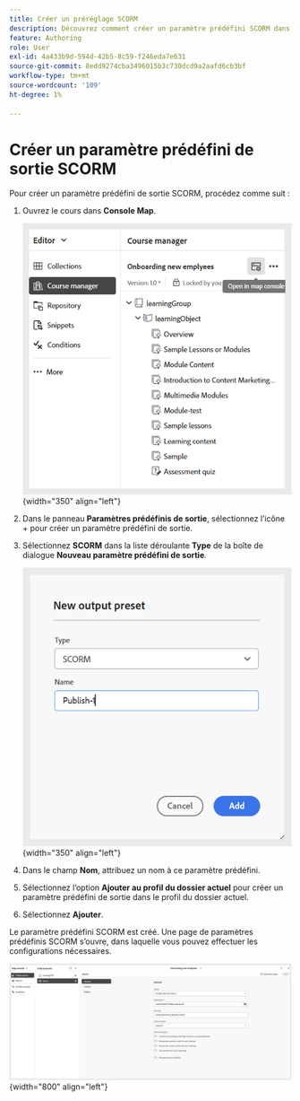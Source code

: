 ```yaml
---
title: Créer un préréglage SCORM
description: Découvrez comment créer un paramètre prédéfini SCORM dans la formation et l’apprentissage des produits
feature: Authoring
role: User
exl-id: 4a433b9d-594d-42b5-8c59-f246eda7e631
source-git-commit: 8edd9274cba3496015b3c730dcd9a2aafd6cb3bf
workflow-type: tm+mt
source-wordcount: '109'
ht-degree: 1%

---
```


# Créer un paramètre prédéfini de sortie SCORM

Pour créer un paramètre prédéfini de sortie SCORM, procédez comme suit :

1. Ouvrez le cours dans **Console Map**.

   ![](assets/open-in-map-console.png){width="350" align="left"}

1. Dans le panneau **Paramètres prédéfinis de sortie**, sélectionnez l’icône + pour créer un paramètre prédéfini de sortie.
1. Sélectionnez **SCORM** dans la liste déroulante **Type** de la boîte de dialogue **Nouveau paramètre prédéfini de sortie**.

   ![](assets/scorm-preset.png){width="350" align="left"}

1. Dans le champ **Nom**, attribuez un nom à ce paramètre prédéfini.
1. Sélectionnez l’option **Ajouter au profil du dossier actuel** pour créer un paramètre prédéfini de sortie dans le profil du dossier actuel.
1. Sélectionnez **Ajouter**.

Le paramètre prédéfini SCORM est créé. Une page de paramètres prédéfinis SCORM s’ouvre, dans laquelle vous pouvez effectuer les configurations nécessaires.

![](assets/scorm-output-preset.png){width="800" align="left"}